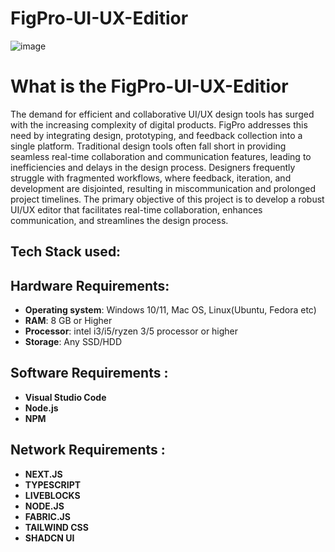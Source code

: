 # FigPro-UI-UX-Editior

![image](https://github.com/user-attachments/assets/3a53c03b-2e8c-4322-9c78-f99cb6692cf4)

# What is the FigPro-UI-UX-Editior


The demand for efficient and collaborative UI/UX design tools has surged with the increasing complexity of digital products. FigPro addresses this need by integrating design, prototyping, and feedback collection into a single platform. Traditional design tools often fall short in providing seamless real-time collaboration and communication features, leading to inefficiencies and delays in the design process. Designers frequently struggle with fragmented workflows, where feedback, iteration, and development are disjointed, resulting in miscommunication and prolonged project timelines.  The primary objective of this project is to develop a robust UI/UX editor that facilitates real-time collaboration, enhances communication, and streamlines the design process.

## Tech Stack used:

## Hardware Requirements:
- **Operating system**: Windows 10/11, Mac OS, Linux(Ubuntu, Fedora etc)
- **RAM**: 8 GB or Higher
- **Processor**: intel i3/i5/ryzen 3/5 processor or higher
- **Storage**: Any SSD/HDD  
## Software Requirements : 
- **Visual Studio Code**
- **Node.js**
- **NPM**
## Network Requirements : 
- **NEXT.JS**
- **TYPESCRIPT**
- **LIVEBLOCKS**
- **NODE.JS**
- **FABRIC.JS**
- **TAILWIND CSS**
- **SHADCN UI**
